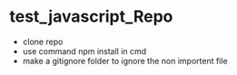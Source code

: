 # test_javascript_Repo

- clone repo
- use command npm install in cmd
- make a gitignore folder to ignore the non importent file
